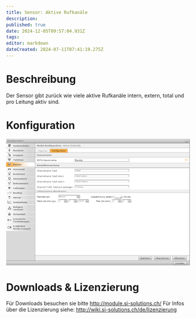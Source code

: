 ```yaml
---
title: Sensor: Aktive Rufkanäle
description: 
published: true
date: 2024-12-05T09:57:04.931Z
tags: 
editor: markdown
dateCreated: 2024-07-11T07:41:19.275Z
---
```


# Beschreibung
Der Sensor gibt zurück wie viele aktive Rufkanäle intern, extern, total und pro Leitung aktiv sind.
# Konfiguration
![Channelcount](/uploads/prtg/channelcount.png "Channelcount")
# Downloads & Lizenzierung
Für Downloads besuchen sie bitte http://module.si-solutions.ch/
Für Infos über die Lizenzierung siehe: http://wiki.si-solutions.ch/de/lizenzierung